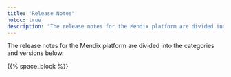 ```yaml
---
title: "Release Notes"
notoc: true
description: "The release notes for the Mendix platform are divided into various product categories and versions."
---
```


The release notes for the Mendix platform are divided into the categories and versions below.

{{% space_block %}}
